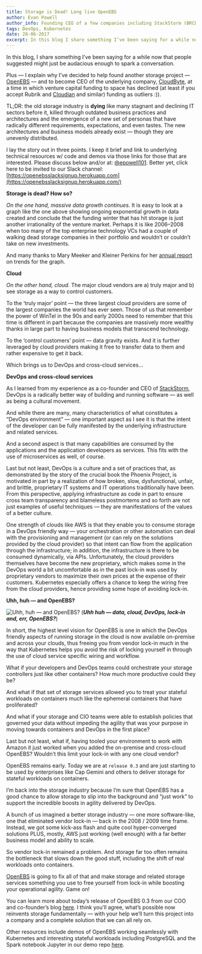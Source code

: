 ```yaml
---
title: Storage is Dead! Long live OpenEBS
author: Evan Powell
author_info: Founding CEO of a few companies including StackStorm (BRCD) and Nexenta — and CEO & Chairman of OpenEBS/MayaData. ML and DevOps and Python, oh my!
tags: DevOps, Kubernetes
date: 28-06-2017
excerpt: In this blog I share something I’ve been saying for a while now that people suggested might just be audacious enough to spark a conversation.
---
```


In this blog, I share something I’ve been saying for a while now that people suggested might just be audacious enough to spark a conversation.

Plus — I explain why I’ve decided to help found another storage project — [OpenEBS](http://www.openebs.io/) — and to become CEO of the underlying company, [CloudByte](http://www.cloudbyte.com/), at a time in which venture capital funding to space has declined (at least if you accept Rubrik and [Cloudian](https://cloudian.com/) and similar) funding as outliers :)).

TL;DR: the old storage industry is ****dying**** like many stagnant and declining IT sectors before it, killed through outdated business practices and architectures and the emergence of a new set of personas that have radically different requirements, expectations, and even tastes. The new architectures and business models already exist — though they are unevenly distributed.

I lay the story out in three points. I keep it brief and link to underlying technical resources w/ code and demos via those links for those that are interested. Please discuss below and/or at: [@epowell101](http://twitter.com/epowell101). Better yet, click here to be invited to our Slack channel: [https://openebsslacksignup.herokuapp.com](https://openebsslacksignup.herokuapp.com/)

****Storage is dead? How so?****

*On the one hand, massive data growth continues.* It is easy to look at a graph like the one above showing ongoing exponential growth in data created and conclude that the funding winter that has hit storage is just another irrationality of the venture market. Perhaps it is like 2006–2008 when too many of the top enterprise technology VCs had a couple of walking dead storage companies in their portfolio and wouldn’t or couldn’t take on new investments.

And many thanks to Mary Meeker and Kleiner Perkins for her [annual report](http://www.kpcb.com/internet-trends) on trends for the graph.

****Cloud****

*On the other hand, cloud.* The major cloud vendors are a) truly major and b) see storage as a way to control customers.

To the ‘truly major’ point — the three largest cloud providers are some of the largest companies the world has ever seen. Those of us that remember the power of WinTel in the 90s and early 2000s need to remember that this time is different in part because the companies are massively more wealthy thanks in large part to having business models that transcend technology.

To the ‘control customers’ point — data gravity exists. And it is further leveraged by cloud providers making it free to transfer data to them and rather expensive to get it back.

Which brings us to DevOps and cross-cloud services…

****DevOps and cross-cloud services****

As I learned from my experience as a co-founder and CEO of [StackStorm](https://github.com/StackStorm/st2), DevOps is a radically better way of building and running software — as well as being a cultural movement.

And while there are many, many characteristics of what constitutes a “DevOps environment” — one important aspect as I see it is that the intent of the developer can be fully manifested by the underlying infrastructure and related services.

And a second aspect is that many capabilities are consumed by the applications and the application developers as services. This fits with the use of microservices as well, of course.

Last but not least, DevOps is a culture and a set of practices that, as demonstrated by the story of the crucial book the Phoenix Project, is motivated in part by a realization of how broken, slow, dysfunctional, unfair, and brittle, proprietary IT systems and IT operations traditionally have been. From this perspective, applying infrastructure as code in part to ensure cross team transparency and blameless postmortems and so forth are not just examples of useful techniques — they are manifestations of the values of a better culture.

One strength of clouds like AWS is that they enable you to consume storage in a DevOps friendly way — your orchestration or other automation can deal with the provisioning and management (or can rely on the solutions provided by the cloud provider) so that intent can flow from the application through the infrastructure; in addition, the infrastructure is there to be consumed dynamically, via APIs. Unfortunately, the cloud providers themselves have become the new proprietary, which makes some in the DevOps world a bit uncomfortable as in the past lock-in was used by proprietary vendors to maximize their own prices at the expense of their customers. Kubernetes especially offers a chance to keep the wiring free from the cloud providers, hence providing some hope of avoiding lock-in.

****Uhh, huh — and OpenEBS?****

![Uhh, huh — and OpenEBS?](/images/blog/uhh-huh-openebs.png)
(***Uhh huh — data, cloud, DevOps, lock-in and, err, OpenEBS?***)


In short, the highest level vision for OpenEBS is one in which the DevOps friendly aspects of running storage in the cloud is now available on-premise and across your clouds, thus freeing you from vendor lock-in much in the way that Kubernetes helps you avoid the risk of locking yourself in through the use of cloud service specific wiring and workflow.

What if your developers and DevOps teams could orchestrate your storage controllers just like other containers? How much more productive could they be?

And what if that set of storage services allowed you to treat your stateful workloads on containers much like the ephemeral containers that have proliferated?

And what if your storage and CIO teams were able to establish policies that governed your data without impeding the agility that was your purpose in moving towards containers and DevOps in the first place?

Last but not least, what if, having tooled your environment to work with Amazon it just worked when you added the on-premise and cross-cloud OpenEBS? Wouldn’t this limit your lock-in with any one cloud vendor?

OpenEBS remains early. Today we are at `release 0.3` and are just starting to be used by enterprises like Cap Gemini and others to deliver storage for stateful workloads on containers.

I’m back into the storage industry because I’m sure that OpenEBS has a good chance to allow storage to slip into the background and “just work” to support the incredible boosts in agility delivered by DevOps.

A bunch of us imagined a better storage industry — one more software-like, one that eliminated vendor lock-in — back in the 2008 / 2009 time frame. Instead, we got some kick-ass flash and quite cool hyper-converged solutions PLUS, mostly, AWS just working (well enough) with a far better business model and ability to scale.

So vendor lock-in remained a problem. And storage far too often remains the bottleneck that slows down the good stuff, including the shift of real workloads onto containers.

[OpenEBS](http://www.openebs.io/) is going to fix all of that and make storage and related storage services something you use to free yourself from lock-in while boosting your operational agility. Game on!

You can learn more about today’s release of OpenEBS 0.3 from our COO and co-founder’s blog [here](https://blog.openebs.io/@uma_mukkara). I think you’ll agree, what’s possible now reinvents storage fundamentally — with your help we’ll turn this project into a company and a complete solution that we can all rely on.

Other resources include demos of OpenEBS working seamlessly with Kubernetes and interesting stateful workloads including PostgreSQL and the Spark notebook Jupyter in our demo repo [here](https://github.com/openebs/openebs/tree/master/k8s/demo/crunchy-postgres).
